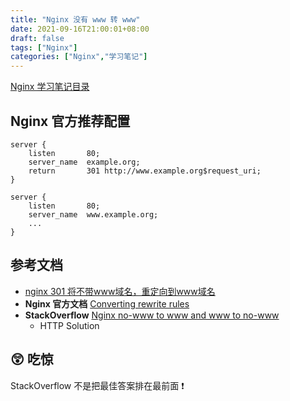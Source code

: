 ```yaml
---
title: "Nginx 没有 www 转 www"
date: 2021-09-16T21:00:01+08:00
draft: false
tags: ["Nginx"]
categories: ["Nginx","学习笔记"]
---
```


[Nginx 学习笔记目录](../dir)

## Nginx 官方推荐配置

```nginx
server {
    listen       80;
    server_name  example.org;
    return       301 http://www.example.org$request_uri;
}

server {
    listen       80;
    server_name  www.example.org;
    ...
}
```

## 参考文档

- [nginx 301 将不带www域名，重定向到www域名](https://blog.csdn.net/beyond__devil/article/details/79880947)
- **Nginx 官方文档** [Converting rewrite rules](http://nginx.org/en/docs/http/converting_rewrite_rules.html)
- **StackOverflow** [Nginx no-www to www and www to no-www](https://stackoverflow.com/questions/7947030/nginx-no-www-to-www-and-www-to-no-www)
  - HTTP Solution

## 😲 吃惊

StackOverflow 不是把最佳答案排在最前面 ❗️